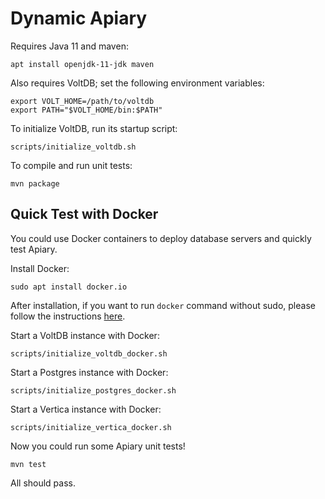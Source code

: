 # Dynamic Apiary
Requires Java 11 and maven:

    apt install openjdk-11-jdk maven

Also requires VoltDB; set the following environment variables:

    export VOLT_HOME=/path/to/voltdb
    export PATH="$VOLT_HOME/bin:$PATH"

To initialize VoltDB, run its startup script:

    scripts/initialize_voltdb.sh

To compile and run unit tests:

    mvn package

## Quick Test with Docker
You could use Docker containers to deploy database servers and quickly test Apiary.

Install Docker:
```
sudo apt install docker.io
```

After installation, if you want to run `docker` command without sudo, please follow the instructions [here](https://docs.docker.com/engine/install/linux-postinstall/).

Start a VoltDB instance with Docker:
```
scripts/initialize_voltdb_docker.sh
```

Start a Postgres instance with Docker:
```
scripts/initialize_postgres_docker.sh
```

Start a Vertica instance with Docker:
```
scripts/initialize_vertica_docker.sh
```

Now you could run some Apiary unit tests!
```
mvn test
```
All should pass.

